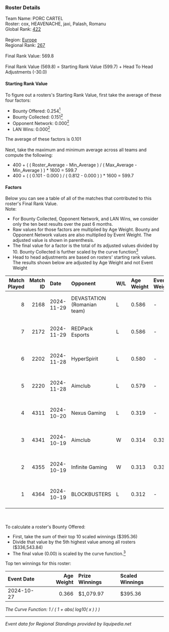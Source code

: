 ### Roster Details<br />
Team Name: PORC CARTEL<br />
Roster: cox, HEAVENACHE, jaxi, Palash, Romanu<br />
Global Rank: [422](../../standings_global_2025_03_01.md)<br />
<br />
Region: [Europe]( ../../standings_europe_2025_03_01.md)<br />
Regional Rank: [267]( ../../standings_europe_2025_03_01.md)<br />
<br />
Final Rank Value:  569.8<br />
<br />
Final Rank Value (569.8) = Starting Rank Value (599.7) + Head To Head Adjustments (-30.0)<br />

#### Starting Rank Value<br />
To figure out a rosters's Starting Rank Value, first take the average of these four factors:<br />
- Bounty Offered: 0.254[<sup>1</sup>](#table2)
- Bounty Collected: 0.151[<sup>2</sup>](#table1)
- Opponent Network: 0.000[<sup>2</sup>](#table1)
- LAN Wins: 0.000[<sup>2</sup>](#table1)

The average of these factors is 0.101<br />
<br />
Next, take the maximum and minimum average across all teams and compute the following:<br />
- 400 + ( ( Roster_Average - Min_Average ) / ( Max_Average - Min_Average ) ) * 1600 = 599.7
- 400 + ( ( 0.101 - 0.000 ) / ( 0.812 - 0.000 ) ) * 1600 = 599.7


#### Factors<br />
Below you can see a table of all of the matches that contributed to this roster's Final Rank Value.<br />
Note:<br />

- For Bounty Collected, Opponent Network, and LAN Wins, we consider only the ten best results over the past 6 months.
- Raw values for those factors are multiplied by Age Weight. Bounty and Opponent Network values are also multiplied by Event Weight. The adjusted value is shown in parenthesis.
- The final value for a factor is the total of its adjusted values divided by 10. Bounty Collected is further scaled by the curve function[<sup>3</sup>](#curveFunction)
- Head to head adjustments are based on rosters' starting rank values. The results shown below are adjusted by Age Weight and not Event Weight
<span id="table1"></span><br />


| Match Played | Match ID | Date       | Opponent                    | W/L | Age Weight | Event Weight | Bounty Collected | Opponent Network | LAN Wins  | H2H Adj. | Roster                                |
| -: | -: | :- | :- | :- | :- | :- | :- | :- | :- | -: | :- |
|            8 |     2168 | 2024-11-29 | DEVASTATION (Romanian team) | L   | 0.586      | -            | -                | -                | -         |    -7.35 | cox, HEAVENACHE, jaxi, Palash, Romanu |
|            7 |     2172 | 2024-11-29 | REDPack Esports             | L   | 0.586      | -            | -                | -                | -         |    -8.66 | cox, HEAVENACHE, jaxi, Palash, Romanu |
|            6 |     2202 | 2024-11-28 | HyperSpirit                 | L   | 0.580      | -            | -                | -                | -         |   -11.21 | cox, HEAVENACHE, jaxi, Palash, Romanu |
|            5 |     2220 | 2024-11-28 | Aimclub                     | L   | 0.579      | -            | -                | -                | -         |    -5.30 | cox, HEAVENACHE, jaxi, Palash, Romanu |
|            4 |     4311 | 2024-10-20 | Nexus Gaming                | L   | 0.319      | -            | -                | -                | -         |    -0.68 | cox, HEAVENACHE, jaxi, Palash, Romanu |
|            3 |     4341 | 2024-10-19 | Aimclub                     | W   | 0.314      | 0.337        | 0.000 (0.000)    | 0.016 (0.002)    | 0 (0.000) |     3.30 | cox, HEAVENACHE, jaxi, Palash, Romanu |
|            2 |     4355 | 2024-10-19 | Infinite Gaming             | W   | 0.313      | 0.337        | 0.000 (0.000)    | 0.003 (0.000)    | 0 (0.000) |     4.70 | cox, HEAVENACHE, jaxi, Palash, Romanu |
|            1 |     4364 | 2024-10-19 | BLOCKBUSTERS                | L   | 0.312      | -            | -                | -                | -         |    -4.77 | cox, HEAVENACHE, jaxi, Palash, Romanu |

<br />
<span id="table2"></span><br />
To calculate a roster's Bounty Offered:<br />

- First, take the sum of their top 10 scaled winnings ($395.36)
- Divide that value by the 5th highest value among all rosters ($336,543.84)
- The final value (0.00) is scaled by the curve function.[<sup>3</sup>](#curveFunction)

Top ten winnings for this roster:<br />

| Event Date | Age Weight | Prize Winnings | Scaled Winnings |
| :- | -: | :- | :- |
| 2024-10-27 |      0.366 | $1,079.97      | $395.36         |


<span id="curveFunction"></span>_The Curve Function: 1 / ( 1 + abs( log10( x ) ) )_<br />

---
_Event data for Regional Standings provided by liquipedia.net_<br />
